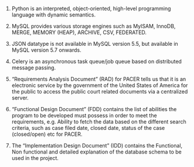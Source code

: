 1. Python is an interpreted, object-oriented, high-level programming language with dynamic semantics.

2. MySQL provides various storage engines such as MyISAM, InnoDB, MERGE, MEMORY (HEAP), ARCHIVE, CSV, FEDERATED.

3. JSON datatype is not available in MySQL version 5.5, but available in MySQL version 5.7 onwards.

4. Celery is an asynchronous task queue/job queue based on distributed message passing.	

5. “Requirements Analysis Document” (RAD) for PACER tells us that it is an electronic service by the government of the United States of America for the public to access the public court related documents via a centralized server.

6. “Functional Design Document” (FDD) contains the list of abilities the program to be developed must possess in order to meet the requirements, e.g. Ability to fetch the data based on the different search criteria, such as case filed date, closed date, status of the case (closed/open) etc for PACER.

7. The “Implementation Design Document” (IDD) contains the Functional, Non functional and detailed explanation of the database schema to be used in the project.
